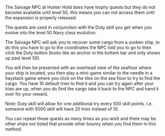 The Salvage NPC at Hunter Hold does have trophy quests but they do not become available until level 50, this means you can not access them until the expansion is properly released.

The quests are used in conjunction with the Duty skill you get when you evolve into the level 50 Navy class evolution.

The Salvage NPC will ask you to recover some cargo from a sunken ship, to do this you have to go to the coordinates the NPC told you to go to then click the Duty button (looks like an anchor in the bottom bar and only shows up past level 50).

You will then be presented with an overhead view of the seafloor where your ship is located, you then play a mini-game similar to the needle in a haystack game where you click on the tiles on the sea floor to try to find the cargo. You have 10 default tries to find it and you can try again after your tries are up, when you do find the cargo take it back to the NPC and hand it over for your reward.

Note: Duty skill will allow for one additional try every 500 skill points. I.e. someone with 5000 skill will have 20 tries instead of 10.

You can repeat these quests as many times as you wish and there may be other ships not listed that provide other bounty when you find them in this method.